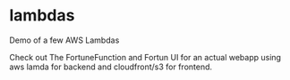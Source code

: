 # lambdas
Demo of a few AWS Lambdas

Check out The FortuneFunction and Fortun UI for an actual webapp using aws lamda for backend and cloudfront/s3 for frontend.
